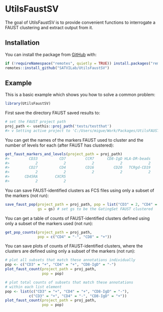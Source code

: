 
<!-- README.md is generated from README.Rmd. Please edit that file -->

# UtilsFaustSV

<!-- badges: start -->
<!-- badges: end -->

The goal of UtilsFaustSV is to provide convenient functions to
interrogate a FAUST clustering and extract output from it.

## Installation

You can install the package from [GitHub](https://github.com/) with:

``` r
if (!requireNamespace("remotes", quietly = TRUE)) install.packages("remotes")
remotes::install_github("SATVILab/UtilsFaustSV")
```

## Example

This is a basic example which shows you how to solve a common problem:

``` r
library(UtilsFaustSV)
```

First save the directory FAUST saved results to:

``` r
# set the FAUST project path
proj_path <- usethis::proj_path('tests/testthat')
#> v Setting active project to 'C:/Users/migue/Work/Packages/UtilsFAUSTSV'
```

You can get the names of the markers FAUST used to cluster and the
number of levels for each (after FAUST has clustered):

``` r
get_faust_markers_and_levels(project_path = proj_path)
#>         CD33          CD7         CCR7      CD8-IgD HLA-DR-beads         CD14 
#>            2            2            2            2            2            2 
#>         CD27          CD4         CD16         CD20   TCRgd-CD19          CD3 
#>            2            2            2            2            2            2 
#>       CD45RA        CXCR5 
#>            2            2
```

You can save FAUST-identified clusters as FCS files using only a subset
of the markers (not run):

``` r
save_faust_pop(project_path = proj_path, pop = list("CD3" = 2, "CD4" = 2), 
               gs = gs) # set gs to be the GatingSet FAUST clustered
```

You can get a table of counts of FAUST-identified clusters defined using
only a subset of the markers used (not run):

``` r
get_pop_counts(project_path = proj_path, 
               pop = c("CD4" = "-", "CD8" = "+"))
```

You can save plots of counts of FAUST-identified clusters, where the
clusters are defined using only a subset of the markers (not run):

``` r
# plot all subsets that match these annotations individually
pop <- c("CD3" = "+", "CD4" = "+", "CD8-IgD" = "-")
plot_faust_count(project_path = proj_path,
                 pop = pop)

# plot total counts of subsets that match these annotations
# within each list element
pop <- list(c("CD3" = "+", "CD4" = "+", "CD8-IgD" = "-"),
           c("CD3" = "+", "CD4" = "-", "CD8-IgD" = "+"))
plot_faust_count(project_path = proj_path,
                 pop = pop)
```
